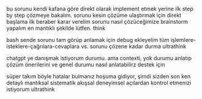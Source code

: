 bu sorunu kendi kafana göre direkt olarak implement etmek yerine ilk step by step çözmeye bakalım. sorunu kesin çözüme ulaştırmak için direkt başlama ilk beraber karar verelim sorunu nasıl çözüceğimize brainstorm yapalım en mantıklı şekilde lütfen. think


bash sende sorunu tam görüp anlamak için debug ekleyelim tüm işlemlere-isteklere-çağrılara-cevaplara vs. sorunu çözene kadar durma ultrathink


chatgpt ye danışmak istiyorum durumu. ama contexti, yok durumu anlatıp çözüm önerilerini ve genel durumu nasıl anlatabilirz destek için 


süper takım böyle hatalar bulmanız hoşuma gidiyor, şimdi sizden son ken detaylı mantıksal sistematik akışsal deneyimsel açılardan kontrol etmenizi istiyorum ultrathink